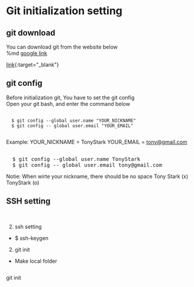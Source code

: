 # Git initialization setting


## git download
 You can download git from the website below <br>
 %md <a href="https://google.com" target="_blank">google link</a> <br>
 
 [link](https://git-scm.com/downloads){:target="_blank"}

 
## git config
Before initialization git, You have to set the git config <br>
Open your git bash, and enter the command below
<pre>
  <code>
  $ git config --global user.name "YOUR_NICKNAME"
  $ git config -- global user.email "YOUR_EMAIL"
  </code>
</pre>

Example:
YOUR_NICKNAME = TonyStark
YOUR_EMAIL    = tony@gmail.com
<pre> 
  $ git config --global user.name TonyStark
  $ git config -- global user.email tony@gmail.com
</pre>

Notie: When wirte your nickname, there should be no space
Tony Stark (x)
TonyStark  (o)


## SSH setting
<pre>
 
</pre>
2. ssh setting
- $ ssh-keygen

2. git init
- Make local folder 
<pre>
</pre>

git init
